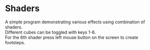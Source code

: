 # Shaders
A simple program demonstrating various effects using combination of shaders.  
Different cubes can be toggled with keys 1-6.  
For the 6th shader press left mouse button on the screen to create footsteps.  
